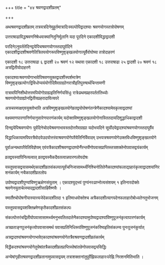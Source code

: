 +++
title = "४४ श्रवणद्वादशीव्रतम्"

+++

अथश्रवणद्वादशीव्रतम् तत्रयत्रदिनेमुहूर्तमात्रादिःस्वल्पोपिद्वादश्याः श्रवणयोगस्तत्रोपोषणम्

उत्तराषाढाविद्धश्रवणनिषेधवाक्यानितुनिर्मूलानि यदा पूरदिने एकादशीविद्धाद्वादशी

परदिनेऽनुवर्ततेदिनद्वयेपिचश्रवणयोगस्तदापूर्वदिने एकादशीद्वादशीश्रवणेतित्रितययोगरूपविष्णुशृङ्खलयोगात्पूर्वैवोपोष्या तत्रोदाहरणं

एकादशी १८ उत्तराषाढा ६ द्वादशी २० श्रवणं १२ यथावा एकादशी १८ उत्तराषाढा २५ द्वादशी २० श्रवणं १८ अत्रद्वितीयोदाहरणे

एकादश्याःश्रवणयोगाभावेपिश्रवणयुक्तद्वादशीस्पर्शमात्रेण विष्णुशृङ्खल्योगःद्विविधोप्ययंयोगोदिवैवग्राह्योनरात्रौइतिपुरुषार्थचिन्तामणी

रात्रावपिनिशीथोत्तरमपियोगोग्राह्यइतिनिर्णयसिंधुः रात्रेःप्रथमप्रहरपर्ततंतिथ्योः श्रवणयोगोग्राह्योनद्वितीयप्रहरादावित्यपरे

अत्रचरमपक्षएवयुक्तोभाति अत्रविष्णुशृङ्खलयोगेव्रतद्वयोपोषणंतन्त्रेणैकादश्यामेवकृत्वाद्वदश्यां

वक्ष्यमाणपारणानिर्णयानुसारेणपारणंकार्यम् यदोक्तविष्णुशृङ्खलयोगोनास्तितदायदिशुद्धाधिकाद्वादशी

दिनद्वयेपिश्रवणयोगः पुर्वदिनेचोदयेश्रवणाभावस्तदोत्तरैवग्राह्या यदोभयदिने सूर्योदयेद्वादश्यांश्रवणयोगस्तदापूर्वैव

विद्धाधिकायामपिपरत्रैवोदयेउदयोत्तरंवाश्रवणयोगेपरैवेतिनिर्विवादम् उभयत्रश्रवणयोगेउक्तविधविष्णुशृङ्खलयोगे

पूर्वाअन्यथापरैवेतिविज्ञेयम् एवंयत्रैकादशीश्रवणद्वादश्योर्नैरन्तर्येणोपवासप्राप्तिस्तत्रशक्तेनोपवासद्वयंकार्यम्

व्रतद्वयस्यापिनित्यत्वात् व्रतद्वयस्यैकदैवतत्वान्नपारणलोपदोषः

यस्तूपवासद्वयासमर्थएकादशीव्रतसंकल्पात्पूर्वंचनिजासामर्थ्यंनिश्चिनोतितेनैकादश्यांफलाद्याहारंकृत्वाद्वादशयांनिरशनंकार्यम् नचैकादशीव्रतलोपः

उपोष्यद्वादशीपुण्यांविष्णुऋक्षेणसंयुताम् । एकादश्युद्भवं पुण्यंनरःप्राप्नोत्यसंशयम् १ इतिनारदोक्तेः श्रवणेनयुताचेत्स्याद्द्वादशीसाहिवैष्णवैः ।

स्मार्तैश्चोपोषनीयास्यात्त्यजेदेकादशींतदा १ इतिमाधवोक्तेश्च अत्रैकादशीत्यागपदेनफलाहारोबोध्यतेनतुभोजनम्

यस्तूपवासद्वयशक्तिभ्रमेणकृतैकादशीव्रतसंकल्पः

संकल्पोत्तरंचद्वितीयोपवासासामर्थ्यमनुभवतितदातेनैकादश्यामुपोष्यद्वादश्यांविष्णुपूजनंकृत्वापारणंकार्यम्

अत्रव्रताङ्गपूजनंकृत्वोपवासासमर्थ पवासप्रतिनिधिरूपंविष्णुपूजनंकरिष्यइतिसंकल्प्य पुनःपूजनंकुर्यात्

अत्रद्वादश्यांश्रवणयोगाभावेएकादश्यांश्रवणयोगेतत्रैवश्रवणद्वादशीव्रतंकार्यम्

विद्धैकदश्यांश्रवणयोगेतुयेषांतत्रैकादशीव्रतप्राप्तिस्तेषांतन्रेणोपवासद्वयसिद्धिः

अन्येषांगृहीतश्रवणद्वादशीव्रतानामुपवासद्वयम् तत्राशक्तानांतुपूर्वेह्निफलाहारःपरेह्नि निरशनमितिभाति ।
